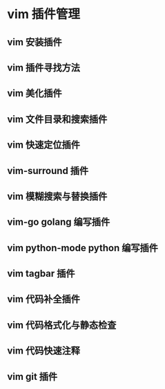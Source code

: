 # vim 插件管理

## vim 安装插件

## vim 插件寻找方法

## vim 美化插件

## vim 文件目录和搜索插件

## vim 快速定位插件

## vim-surround 插件

## vim 模糊搜索与替换插件

## vim-go golang 编写插件

## vim python-mode python 编写插件

## vim tagbar 插件

## vim 代码补全插件

## vim 代码格式化与静态检查

## vim 代码快速注释

## vim git 插件